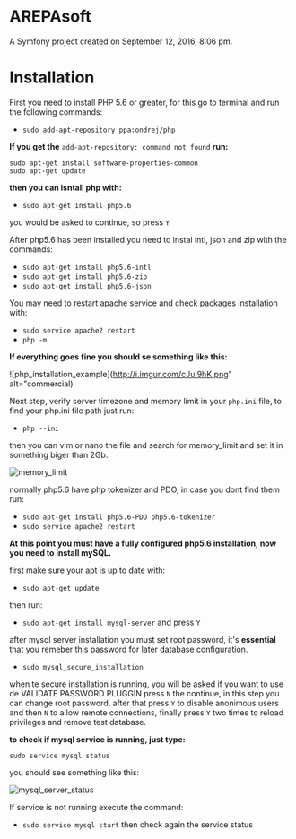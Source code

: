 AREPAsoft
=========

A Symfony project created on September 12, 2016, 8:06 pm.

Installation
============

First you need to install PHP 5.6 or greater, for this go to terminal and run the following commands:

* ```sudo add-apt-repository ppa:ondrej/php```

__If you get the__ ```add-apt-repository: command not found``` __run:__

    sudo apt-get install software-properties-common
    sudo apt-get update
__then you can isntall php with:__

* ```sudo apt-get install php5.6```

you would be asked to continue, so press ```Y```

After php5.6 has been installed you need to instal intl, json and zip with the commands:

* ```sudo apt-get install php5.6-intl```
* ```sudo apt-get install php5.6-zip```
* ```sudo apt-get install php5.6-json```

You may need to restart apache service and check packages installation with:

* ```sudo service apache2 restart```
* ```php -m```

__If everything goes fine you should se something like this:__

![php_installation_example](http://i.imgur.com/cJuI9hK.png" alt="commercial)

Next step, verify server timezone and memory limit in your ```php.ini``` file, to find your php.ini file path just run:

* ```php --ini```

then you can vim or nano the file and search for memory_limit and set it in something biger than 2Gb.

![memory_limit](http://i.imgur.com/1XzGR5L.png)

normally php5.6 have php tokenizer and PDO, in case you dont find them run:

* ```sudo apt-get install php5.6-PDO php5.6-tokenizer```
* ```sudo service apache2 restart```

__At this point you must have a fully configured php5.6 installation, now you need to install mySQL.__

first make sure your apt is up to date with:

* ```sudo apt-get update```

then run:

* ```sudo apt-get install mysql-server``` and press ```Y```

after mysql server installation you must set root password, it's __essential__ that you remeber this password for later database configuration. 

* ```sudo mysql_secure_installation```

when te secure installation is running, you will be asked if you want to use de VALIDATE PASSWORD PLUGGIN press ```N``` the continue, in this step you can change root password, after that press ```Y``` to disable anonimous users and then ```N``` to allow remote connections, finally press ```Y``` two times to reload privileges and remove test database.

__to check if mysql service is running, just type:__

```sudo service mysql status```

you should see something like this:

![mysql_server_status](http://i.imgur.com/5WJ0gEy.png)

If service is not running execute the command:

* ```sudo service mysql start``` 
then check again the service status
